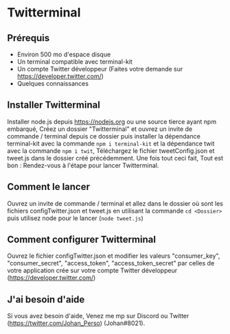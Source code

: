 # Twitterminal

## Prérequis

  - Environ 500 mo d'espace disque
  - Un terminal compatible avec terminal-kit
  - Un compte Twitter développeur (Faites votre demande sur https://developer.twitter.com/)
  - Quelques connaissances


## Installer Twitterminal

Installer node.js depuis https://nodejs.org ou une source tierce ayant npm embarqué, Créez un dossier "Twitterminal" et ouvrez un invite de commande / terminal depuis ce dossier puis installer la dépendance terminal-kit avec la commande `npm i terminal-kit` et la dépendance twit avec la commande `npm i twit`, Téléchargez le fichier tweetConfig.json et tweet.js dans le dossier créé précédemment. Une fois tout ceci fait, Tout est bon : Rendez-vous à l'étape pour lancer Twitterminal.


## Comment le lancer

Ouvrez un invite de commande / terminal et allez dans le dossier où sont les fichiers configTwitter.json et tweet.js en utilisant la commande `cd <Dossier>` puis utilisez node pour le lancer (`node tweet.js`)


## Comment configurer Twitterminal

Ouvrez le fichier configTwitter.json et modifier les valeurs "consumer_key", "consumer_secret", "access_token", "access_token_secret" par celles de votre application crée sur votre compte Twitter développeur (https://developer.twitter.com/)


## J'ai besoin d'aide

Si vous avez besoin d'aide, Venez me mp sur Discord ou Twitter (https://twitter.com/Johan_Perso) (Johan#8021).

